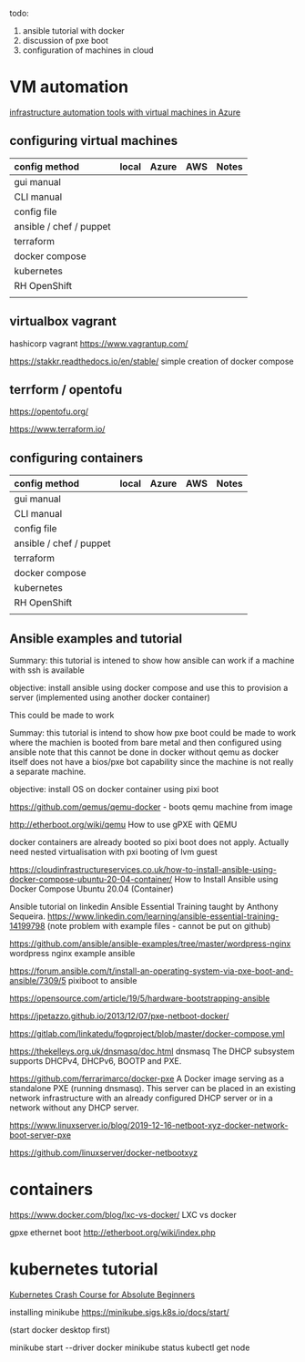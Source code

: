 todo:
1. ansible tutorial with docker
2. discussion of pxe boot
3. configuration  of machines in cloud

# VM automation

[infrastructure automation tools with virtual machines in Azure](https://learn.microsoft.com/en-us/azure/virtual-machines/infrastructure-automation)

## configuring virtual machines

|config method           |local                   |Azure                    |AWS                     |Notes                   |
|:-----------------------|:-----------------------|:------------------------|:-----------------------|:-----------------------|
|gui manual              |                        |                         |                        |                        |
|CLI manual              |                        |                         |                        |                        |
|config file             |                        |                         |                        |                        |
|ansible / chef / puppet |                        |                         |                        |                        |
|terraform               |                        |                         |                        |                        |
|docker compose          |                        |                         |                        |                        |
|kubernetes              |                        |                         |                        |                        |
|RH OpenShift            |                        |                         |                        |                        |
|                        |                        |                         |                        |                        |

## virtualbox vagrant

hashicorp vagrant https://www.vagrantup.com/

https://stakkr.readthedocs.io/en/stable/   simple creation of docker compose

## terrform / opentofu

https://opentofu.org/

https://www.terraform.io/

## configuring containers

|config method           |local                   |Azure                    |AWS                     |Notes                   |
|:-----------------------|:-----------------------|:------------------------|:-----------------------|:-----------------------|
|gui manual              |                        |                         |                        |                        |
|CLI manual              |                        |                         |                        |                        |
|config file             |                        |                         |                        |                        |
|ansible / chef / puppet |                        |                         |                        |                        |
|terraform               |                        |                         |                        |                        |
|docker compose          |                        |                         |                        |                        |
|kubernetes              |                        |                         |                        |                        |
|RH OpenShift            |                        |                         |                        |                        |
|                        |                        |                         |                        |                        |


## Ansible examples and tutorial

Summary: this tutorial is intened to show how ansible can work if a machine with ssh is available

objective: install ansible using docker compose and use this to provision a server (implemented using another docker container)

This could be made to work

Summay: this tutorial is intend to show how pxe boot could be made to work where the machien is booted from bare metal and then configured using ansible
note that this cannot be done in docker without qemu as docker itself does not have a bios/pxe bot capability since the machine is not really a separate machine.

objective: install OS on docker container using pixi boot

https://github.com/qemus/qemu-docker - boots qemu machine from image

http://etherboot.org/wiki/qemu   How to use gPXE with QEMU

docker containers are already booted so pixi boot does not apply. Actually need nested virtualisation with pxi booting of lvm guest

https://cloudinfrastructureservices.co.uk/how-to-install-ansible-using-docker-compose-ubuntu-20-04-container/    How to Install Ansible using Docker Compose Ubuntu 20.04 (Container)

Ansible tutorial on linkedin Ansible Essential Training taught by Anthony Sequeira. https://www.linkedin.com/learning/ansible-essential-training-14199798
(note problem with example files - cannot be put on github)

https://github.com/ansible/ansible-examples/tree/master/wordpress-nginx  wordpress nginx example ansible

https://forum.ansible.com/t/install-an-operating-system-via-pxe-boot-and-ansible/7309/5   pixiboot to ansible

https://opensource.com/article/19/5/hardware-bootstrapping-ansible

https://jpetazzo.github.io/2013/12/07/pxe-netboot-docker/

https://gitlab.com/linkatedu/fogproject/blob/master/docker-compose.yml

https://thekelleys.org.uk/dnsmasq/doc.html  dnsmasq The DHCP subsystem supports DHCPv4, DHCPv6, BOOTP and PXE. 

https://github.com/ferrarimarco/docker-pxe
A Docker image serving as a standalone PXE (running dnsmasq). This server can be placed in an existing network infrastructure with an already configured DHCP server or in a network without any DHCP server.

https://www.linuxserver.io/blog/2019-12-16-netboot-xyz-docker-network-boot-server-pxe

https://github.com/linuxserver/docker-netbootxyz

# containers

https://www.docker.com/blog/lxc-vs-docker/  LXC vs docker


gpxe ethernet boot http://etherboot.org/wiki/index.php


# kubernetes tutorial

[Kubernetes Crash Course for Absolute Beginners](https://www.youtube.com/watch?v=s_o8dwzRlu4)

installing minikube https://minikube.sigs.k8s.io/docs/start/

(start docker desktop first)

minikube start --driver docker
minikube status
kubectl get node




